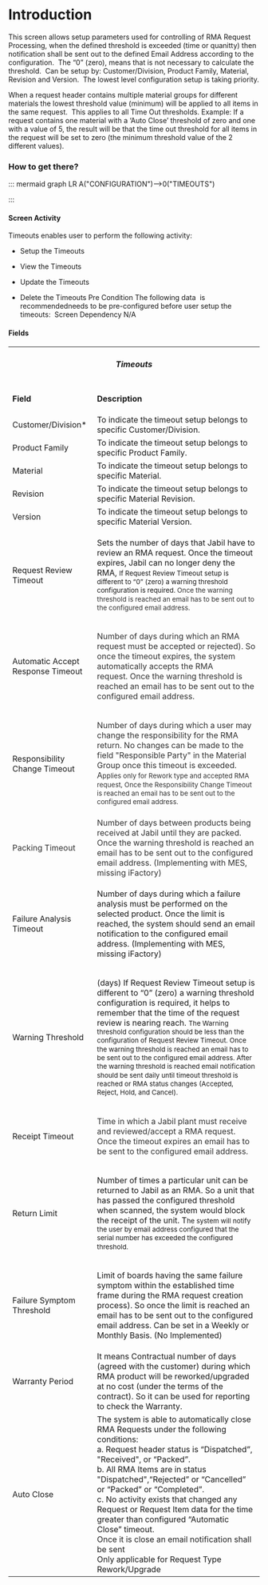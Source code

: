 # Introduction

This screen allows setup parameters used for controlling of RMA Request Processing, when the defined threshold is exceeded (time or quanitty) then notification shall be sent out to the defined Email Address according to the configuration. 
The “0” (zero), means that is not necessary to calculate the threshold. 
Can be setup by: Customer/Division, Product Family, Material, Revision and Version. 
The lowest level configuration setup is taking priority.

When a request header contains multiple material groups for different materials the lowest threshold value (minimum) will be applied to all items in the same request.  This applies to all Time Out thresholds.
Example: If a request contains one material with a ‘Auto Close’ threshold of zero and one with a value of 5, the result will be that the time out threshold for all items in the request will be set to zero (the minimum threshold value of the 2 different values).


### How to get there?



::: mermaid
graph LR
A("CONFIGURATION")-->0("TIMEOUTS")

:::


#### Screen Activity


Timeouts enables user to perform the following activity:

- Setup the Timeouts

- View
the Timeouts
- Update
the Timeouts
- Delete
the Timeouts
Pre Condition
The following data  is recommendedneeds to be pre-configured before user setup the timeouts: 
Screen Dependency
N/A


#### Fields



<table class="confluenceTable"><tbody><tr><td style="text-align: center;" colspan="2" class="confluenceTd"><h5 id="Timeouts-Timeouts"><strong>Timeouts</strong></h5></td></tr><tr><td class="highlight confluenceTd"><p><strong>Field</strong></p></td><td class="highlight confluenceTd"><p><strong>Description</strong></p></td></tr><tr><td colspan="1" class="confluenceTd">Customer/Division*</td><td colspan="1" class="confluenceTd"><span>To indicate </span><span>the timeout setup belongs</span><span> to specific Customer/Division.</span></td></tr><tr><td colspan="1" class="confluenceTd">Product Family</td><td colspan="1" class="confluenceTd"><span>To indicate </span><span>the <span> timeout setup </span> belongs</span><span> to specific Product Family.</span></td></tr><tr><td colspan="1" class="confluenceTd">Material</td><td colspan="1" class="confluenceTd"><span>To indicate </span><span>the <span> timeout setup </span> belongs</span><span> to specific Material. </span></td></tr><tr><td colspan="1" class="confluenceTd">Revision</td><td colspan="1" class="confluenceTd"><span>To indicate </span><span>the timeout setup belongs</span><span> to specific Material Revision. </span></td></tr><tr><td colspan="1" class="confluenceTd">Version</td><td colspan="1" class="confluenceTd"><span>To indicate </span><span>the timeout setup belongs</span><span> to specific Material Version. </span></td></tr><tr><td class="confluenceTd"><p>Request Review Timeout </p></td><td class="confluenceTd"><p>Sets the number of days that Jabil have to review an RMA request. Once the timeout expires, Jabil can no longer deny the RMA, <span style="font-size: 10.0pt;line-height: 13.0pt;">If Request Review Timeout setup is different to “0” (zero) a warning threshold configuration is required. <span style="color: rgb(51,51,51);">O<span>nce the warning threshold is reached an email has to be sent out to the configured email address.</span></span></span></p></td></tr><tr><td class="confluenceTd"><p class="ng-binding">Automatic Accept Response Timeout</p></td><td class="confluenceTd"><p><span style="color: rgb(51,51,51);">Number of days during which an RMA request must be accepted or rejected). So once the timeout expires, the system automatically accepts the RMA request. Once the warning threshold is reached an email has to be sent out to the configured email address.</span></p></td></tr><tr><td class="confluenceTd"><p class="ng-binding">Responsibility Change Timeout</p></td><td class="confluenceTd"><p><span style="color: rgb(51,51,51);"><span>Number of days during which a user may change the responsibility for the RMA return. No changes can be made to the field "Responsible Party" in the Material Group once this timeout is exceeded. A</span><span style="font-size: 10.0pt;line-height: 13.0pt;">pplies only for Rework type and accepted RMA request, </span><span style="font-size: 10.0pt;line-height: 13.0pt;">Once the <span>Responsibility Change Timeout</span> is reached an email has to be sent out to the configured email address.</span></span></p></td></tr><tr><td colspan="1" class="confluenceTd"><p class="ng-binding"><span style="color: rgb(51,51,51);">Packing Timeout</span></p></td><td colspan="1" class="confluenceTd"><span style="color: rgb(51,51,51);">Number of days between products being received at Jabil until they are packed. Once the warning threshold is reached an email has to be sent out to the configured email address. (Implementing with MES, missing iFactory)</span></td></tr><tr><td colspan="1" class="confluenceTd"><p class="ng-binding">Failure Analysis Timeout</p></td><td colspan="1" class="confluenceTd"><p><span>Number of days during which a failure analysis must be performed on the selected product. Once the limit is reached, the system should send an email notification </span><span>to the configured email address. <span>(</span><span>Implementing with MES, missing iFactory)</span></span></p></td></tr><tr><td colspan="1" class="confluenceTd"><p class="ng-binding">Warning Threshold</p></td><td colspan="1" class="confluenceTd"><p>(days) If Request Review Timeout setup is different to “0” (zero) a warning threshold configuration is required, it helps to remember that the time of the request review is nearing reach. <span style="font-size: 10.0pt;line-height: 13.0pt;">The Warning threshold configuration should be less than the configuration of Request Review Timeout. </span><span style="font-size: 10.0pt;line-height: 13.0pt;">Once the warning threshold is reached an email has to be sent out to the configured email address. </span><span style="font-size: 10.0pt;line-height: 13.0pt;">After the warning threshold is reached email notification should be sent daily until timeout threshold is reached or RMA status changes (Accepted, Reject, Hold, and Cancel).  </span></p></td></tr><tr><td colspan="1" class="confluenceTd"><p class="ng-binding">Receipt Timeout</p></td><td colspan="1" class="confluenceTd"><p><span style="color: rgb(51,51,51);">Time in which a Jabil plant must receive and reviewed/accept a RMA request. Once the timeout expires an email has to be sent to the configured email address. </span></p></td></tr><tr><td colspan="1" class="confluenceTd"><p class="ng-binding">Return Limit</p></td><td colspan="1" class="confluenceTd"><p>Number of times a particular unit can be returned to Jabil as an RMA. So a unit that has passed the configured threshold when scanned, the system would block the receipt of the unit. T<span style="font-size: 10.0pt;line-height: 13.0pt;">he system will notify the user by email address configured that the serial number has exceeded the configured threshold.</span></p></td></tr><tr><td colspan="1" class="confluenceTd"><p class="ng-binding">Failure Symptom Threshold</p></td><td colspan="1" class="confluenceTd"><p><span> <span>Limit of boards having the same failure symptom within the established time frame during the RMA request creation process). So once the limit is reached an email has to be sent out to the configured email address. </span><span>Can be set in a Weekly or Monthly Basis. </span><span>(No Implemented)</span><span> </span></span></p></td></tr><tr><td colspan="1" class="confluenceTd"><p class="ng-binding">Warranty Period</p></td><td colspan="1" class="confluenceTd">It means Contractual number of days (agreed with the customer) during which RMA product will be reworked/upgraded at no cost (under the terms of the contract). So it can be used for reporting to check the Warranty. </td></tr><tr><td colspan="1" class="confluenceTd">Auto Close</td><td colspan="1" class="confluenceTd"><div>The system is able to automatically close RMA Requests under the following conditions: </div><div>a. Request header status is “Dispatched”, "Received", or “Packed”. </div><div>b. All RMA Items are in status "Dispatched",“Rejected” or “Cancelled” or “Packed” or “Completed”. </div><div>c. No activity exists that changed any Request or Request Item data for the time greater than configured “Automatic Close” timeout.</div><div><span style="color: rgb(34,34,34);">Once it is close an email notification shall be sent </span> </div><div>Only applicable for Request Type Rework/Upgrade</div></td></tr></tbody></table>

